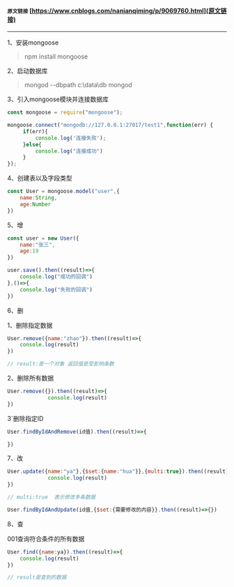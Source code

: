 #### `原文链接` [https://www.cnblogs.com/nanianqiming/p/9069760.html](原文链接)
----
1、安装mongoose

> npm install mongoose
 
2、启动数据库

> mongod --dbpath c:\data\db
> mongod 

3、引入mongoose模块并连接数据库

```javascript
const mongoose = require("mongoose");

mongoose.connect("mongodb://127.0.0.1:27017/test1",function(err) {
     if(err){
         console.log('连接失败');
     }else{
         console.log("连接成功")
     }
});
```
 

 4、创建表以及字段类型
```javascript
const User = mongoose.model("user",{
    name:String,
    age:Number
})
```

 5、增

```javascript
const user = new User({
    name:"张三",
    age:19
})

user.save().then((result)=>{
    console.log("成功的回调")
},()=>{
    console.log("失败的回调")
})
```

 6、删


1、删除指定数据
```javascript
User.remove({name:"zhao"}).then((result)=>{
    console.log(result)
})

// result:是一个对象 返回值是受影响条数
```

2、删除所有数据
```javascript
User.remove({}).then((result)=>{
             console.log(result)
})
```

3`删除指定ID
```javascript
User.findByIdAndRemove(id值).then((result)=>{

})
```

 7、改
```javascript
User.update({name:"ya"},{$set:{name:"hua"}},{multi:true}).then((result)=>{
             console.log(result)
})

// multi:true  表示修改多条数据

User.findByIdAndUpdate(id值,{$set:{需要修改的内容}}.then((result)=>{})

```
 

8、查

001查询符合条件的所有数据

```javascript
User.find({name:ya}).then((result)=>{
    console.log(result)
})

// result是查到的数据
```